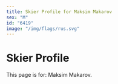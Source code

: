 ```yaml
---
title: Skier Profile for Maksim Makarov
sex: "M"
id: "6419"
image: "/img/flags/rus.svg" 
---
```


# Skier Profile

This page is for: Maksim Makarov.
    